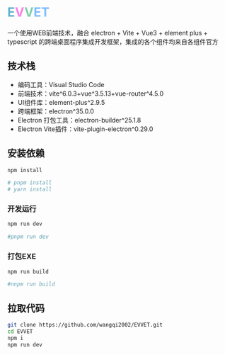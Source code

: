 # <span style="color: #148eb4aa;">E</span><span style="color: #ff40dcaa;">V</span><span style="color: #42b883aa;">V</span><span style="color: #409effaa;">E</span><span style="color: #409effaa;">T</span>

一个使用WEB前端技术，融合 electron + Vite + Vue3 + element plus + typescript 的跨端桌面程序集成开发框架，集成的各个组件均来自各组件官方


## 技术栈

- 编码工具：Visual Studio Code
- 前端技术：vite^6.0.3+vue^3.5.13+vue-router^4.5.0
- UI组件库：element-plus^2.9.5
- 跨端框架：electron^35.0.0
- Electron 打包工具：electron-builder^25.1.8
- Electron Vite插件：vite-plugin-electron^0.29.0

## 安装依赖

```bash
npm install

# pnpm install
# yarn install
```

### 开发运行

```bash
npm run dev

#pnpm run dev
```

### 打包EXE

```bash
npm run build

#nnpm run build
```

## 拉取代码

```bash
git clone https://github.com/wangqi2002/EVVET.git
cd EVVET
npm i
npm run dev
```
